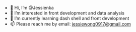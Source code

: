 - 👋 Hi, I’m @Jessienka
- 👀 I’m interested in front development and data analysis
- 🌱 I’m currently learning dash shell and front development
- 📫 Please reach me by email: jessiewong0917@gmail.com

<!---
Jessienka/Jessienka is a ✨ special ✨ repository because its `README.md` (this file) appears on your GitHub profile.
You can click the Preview link to take a look at your changes.
--->
